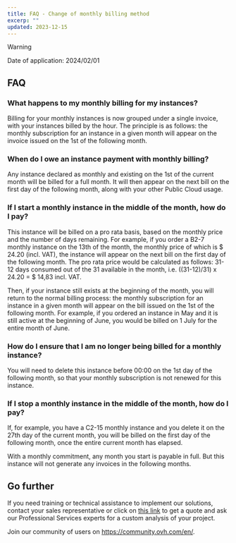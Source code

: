 ```yaml
---
title: FAQ - Change of monthly billing method
excerp: ""
updated: 2023-12-15
---
```


> [!warning]
>
> Date of application: 2024/02/01

## FAQ

### What happens to my monthly billing for my instances?

Billing for your monthly instances is now grouped under a single invoice, with your instances billed by the hour. The principle is as follows: the monthly subscription for an instance in a given month will appear on the invoice issued on the 1st of the following month.

### When do I owe an instance payment with monthly billing?

Any instance declared as monthly and existing on the 1st of the current month will be billed for a full month. It will then appear on the next bill on the first day of the following month, along with your other Public Cloud usage.

### If I start a monthly instance in the middle of the month, how do I pay?

This instance will be billed on a pro rata basis, based on the monthly price and the number of days remaining. For example, if you order a B2-7 monthly instance on the 13th of the month, the monthly price of which is $ 24.20 (incl. VAT), the instance will appear on the next bill on the first day of the following month. The pro rata price would be calculated as follows: 31-12 days consumed out of the 31 available in the month, i.e. ((31-12)/31) x 24.20 = $ 14,83 incl. VAT.

Then, if your instance still exists at the beginning of the month, you will return to the normal billing process: the monthly subscription for an instance in a given month will appear on the bill issued on the 1st of the following month. For example, if you ordered an instance in May and it is still active at the beginning of June, you would be billed on 1 July for the entire month of June.

### How do I ensure that I am no longer being billed for a monthly instance?

You will need to delete this instance before 00:00 on the 1st day of the following month, so that your monthly subscription is not renewed for this instance. 

### If I stop a monthly instance in the middle of the month, how do I pay?

If, for example, you have a C2-15 monthly instance and you delete it on the 27th day of the current month, you will be billed on the first day of the following month, once the entire current month has elapsed.

With a monthly commitment, any month you start is payable in full. But this instance will not generate any invoices in the following months.

## Go further <a name="go-further"></a>

If you need training or technical assistance to implement our solutions, contact your sales representative or click on [this link](https://www.ovhcloud.com/en-ca/professional-services/) to get a quote and ask our Professional Services experts for a custom analysis of your project.

Join our community of users on <https://community.ovh.com/en/>.

